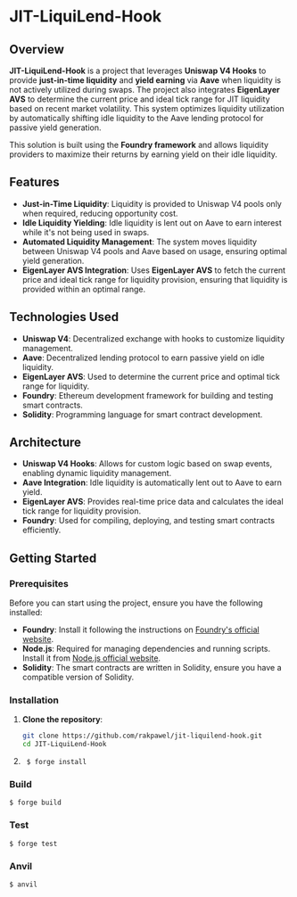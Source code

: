 # JIT-LiquiLend-Hook

## Overview

**JIT-LiquiLend-Hook** is a project that leverages **Uniswap V4 Hooks** to provide **just-in-time liquidity** and **yield earning** via **Aave** when liquidity is not actively utilized during swaps. The project also integrates **EigenLayer AVS** to determine the current price and ideal tick range for JIT liquidity based on recent market volatility. This system optimizes liquidity utilization by automatically shifting idle liquidity to the Aave lending protocol for passive yield generation.

This solution is built using the **Foundry framework** and allows liquidity providers to maximize their returns by earning yield on their idle liquidity.

## Features

- **Just-in-Time Liquidity**: Liquidity is provided to Uniswap V4 pools only when required, reducing opportunity cost.
- **Idle Liquidity Yielding**: Idle liquidity is lent out on Aave to earn interest while it's not being used in swaps.
- **Automated Liquidity Management**: The system moves liquidity between Uniswap V4 pools and Aave based on usage, ensuring optimal yield generation.
- **EigenLayer AVS Integration**: Uses **EigenLayer AVS** to fetch the current price and ideal tick range for liquidity provision, ensuring that liquidity is provided within an optimal range.

## Technologies Used

- **Uniswap V4**: Decentralized exchange with hooks to customize liquidity management.
- **Aave**: Decentralized lending protocol to earn passive yield on idle liquidity.
- **EigenLayer AVS**: Used to determine the current price and optimal tick range for liquidity.
- **Foundry**: Ethereum development framework for building and testing smart contracts.
- **Solidity**: Programming language for smart contract development.

## Architecture

- **Uniswap V4 Hooks**: Allows for custom logic based on swap events, enabling dynamic liquidity management.
- **Aave Integration**: Idle liquidity is automatically lent out to Aave to earn yield.
- **EigenLayer AVS**: Provides real-time price data and calculates the ideal tick range for liquidity provision.
- **Foundry**: Used for compiling, deploying, and testing smart contracts efficiently.

## Getting Started

### Prerequisites

Before you can start using the project, ensure you have the following installed:

- **Foundry**: Install it following the instructions on [Foundry's official website](https://book.getfoundry.sh/).
- **Node.js**: Required for managing dependencies and running scripts. Install it from [Node.js official website](https://nodejs.org/).
- **Solidity**: The smart contracts are written in Solidity, ensure you have a compatible version of Solidity.

### Installation

1. **Clone the repository**:
   ```bash
   git clone https://github.com/rakpawel/jit-liquilend-hook.git
   cd JIT-LiquiLend-Hook
   ```
2. ```shell
    $ forge install
    ```

### Build

```shell
$ forge build
```

### Test

```shell
$ forge test
```

### Anvil

```shell
$ anvil
```